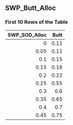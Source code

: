## SWP_Butt_Alloc
### First 10 Rows of the Table
|   SWP_SOD_Alloc |   Butt |
|----------------:|-------:|
|            0    |   0.11 |
|            0.05 |   0.11 |
|            0.1  |   0.15 |
|            0.15 |   0.18 |
|            0.2  |   0.22 |
|            0.25 |   0.55 |
|            0.3  |   0.6  |
|            0.35 |   0.65 |
|            0.4  |   0.7  |
|            0.45 |   0.75 |